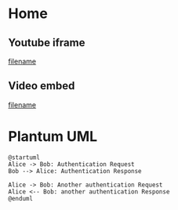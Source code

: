 # Home

## Youtube iframe

[filename](//www.youtube.com/embed/EQfOqTSBBT4 ':include :type=iframe')

## Video embed
[filename](../media/sample.mp4 ':include :type=video')


# Plantum UML

```plantuml
@startuml
Alice -> Bob: Authentication Request
Bob --> Alice: Authentication Response

Alice -> Bob: Another authentication Request
Alice <-- Bob: another authentication Response
@enduml
```